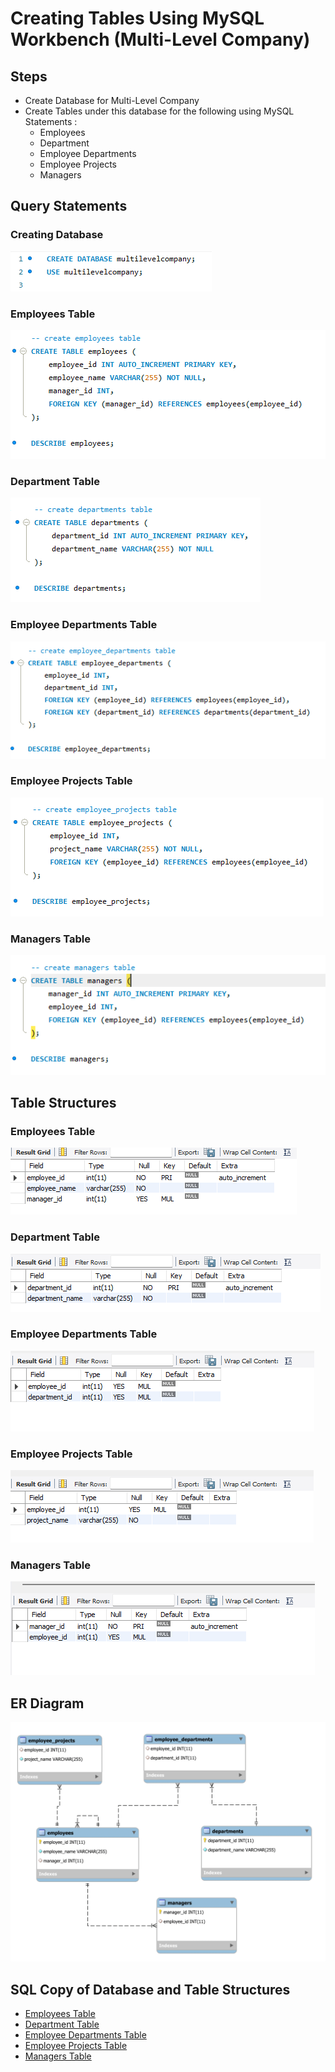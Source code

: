 # Creating Tables Using MySQL Workbench (Multi-Level Company)

## Steps
- Create Database for Multi-Level Company
- Create Tables under this database for the following using MySQL Statements :
  - Employees
  - Department
  - Employee Departments
  - Employee Projects
  - Managers

## Query Statements
### Creating Database

![screenshot](https://github.com/barbieminion/EDM-Portfolio/blob/main/Finals%20Task%201/Query%20Statements/Database.png)
### Employees Table

![screenshot](https://github.com/barbieminion/EDM-Portfolio/blob/main/Finals%20Task%201/Query%20Statements/Table%201.png)
### Department Table

![screenshot](https://github.com/barbieminion/EDM-Portfolio/blob/main/Finals%20Task%201/Query%20Statements/Table%202.png)
### Employee Departments Table

![screenshot](https://github.com/barbieminion/EDM-Portfolio/blob/main/Finals%20Task%201/Query%20Statements/Table%203.png)
### Employee Projects Table

![screenshot](https://github.com/barbieminion/EDM-Portfolio/blob/main/Finals%20Task%201/Query%20Statements/Table%204.png)
### Managers Table

![screenshot](https://github.com/barbieminion/EDM-Portfolio/blob/main/Finals%20Task%201/Query%20Statements/Table%205.png)

## Table Structures
### Employees Table
![screenshot](https://github.com/barbieminion/EDM-Portfolio/blob/main/Finals%20Task%201/Table%20Structures/table1structure.png)

### Department Table
![screenshot](https://github.com/barbieminion/EDM-Portfolio/blob/main/Finals%20Task%201/Table%20Structures/table2structure.png)

### Employee Departments Table
![screenshot](https://github.com/barbieminion/EDM-Portfolio/blob/main/Finals%20Task%201/Table%20Structures/table3structure.png)

### Employee Projects Table
![screenshot](https://github.com/barbieminion/EDM-Portfolio/blob/main/Finals%20Task%201/Table%20Structures/table4structure.png)

### Managers Table
![screenshot](https://github.com/barbieminion/EDM-Portfolio/blob/main/Finals%20Task%201/Table%20Structures/table5structure.png)

## ER Diagram
![screenshot](https://github.com/barbieminion/EDM-Portfolio/blob/main/Finals%20Task%201/ER%20Diagram-1.png)

## SQL Copy of Database and Table Structures
- [Employees Table](https://github.com/barbieminion/EDM-Portfolio/blob/main/Finals%20Task%201/Query%20Statements/multilevelcompany_employees.sql)
- [Department Table](https://github.com/barbieminion/EDM-Portfolio/blob/main/Finals%20Task%201/Query%20Statements/multilevelcompany_departments.sql)
- [Employee Departments Table](https://github.com/barbieminion/EDM-Portfolio/blob/main/Finals%20Task%201/Query%20Statements/multilevelcompany_employee_departments.sql)
- [Employee Projects Table](https://github.com/barbieminion/EDM-Portfolio/blob/main/Finals%20Task%201/Query%20Statements/multilevelcompany_employee_projects.sql)
- [Managers Table](https://github.com/barbieminion/EDM-Portfolio/blob/main/Finals%20Task%201/Query%20Statements/multilevelcompany_managers.sql)
